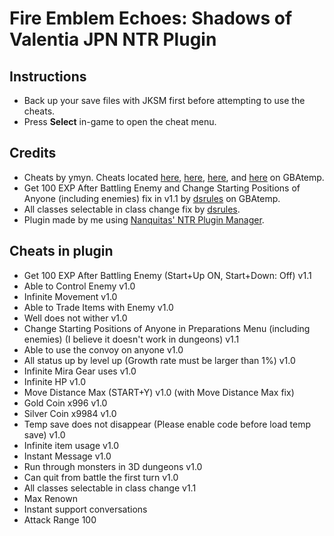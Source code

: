 # Fire Emblem Echoes: Shadows of Valentia JPN NTR Plugin

## Instructions
* Back up your save files with JKSM first before attempting to use the cheats.
* Press **Select** in-game to open the cheat menu.

## Credits
* Cheats by ymyn. Cheats located [here](https://gbatemp.net/threads/gateway-cheats.402900/page-119#post-7224932), [here](https://gbatemp.net/threads/gateway-cheats.402900/page-119#post-7228416), [here](https://gbatemp.net/threads/gateway-cheats.402900/page-120#post-7240898), and [here](https://gbatemp.net/threads/gateway-cheats.402900/page-121#post-7258441) on GBAtemp.
* Get 100 EXP After Battling Enemy and Change Starting Positions of Anyone (including enemies) fix in v1.1 by [dsrules](https://gbatemp.net/threads/gateway-cheats.402900/page-119#post-7225891) on GBAtemp.
* All classes selectable in class change fix by [dsrules](https://gbatemp.net/threads/fire-emblem-echoes-shadows-of-valentia-jp-ntr-plugin-cheats.466662/page-3#post-7242629).
* Plugin made by me using [Nanquitas' NTR Plugin Manager](https://gbatemp.net/threads/release-ntr-plugin-manager.457613/).

## Cheats in plugin
* Get 100 EXP After Battling Enemy (Start+Up ON, Start+Down: Off) v1.1
* Able to Control Enemy v1.0
* Infinite Movement v1.0
* Able to Trade Items with Enemy v1.0
* Well does not wither v1.0
* Change Starting Positions of Anyone in Preparations Menu (including enemies) (I believe it doesn't work in dungeons) v1.1
* Able to use the convoy on anyone v1.0
* All status up by level up (Growth rate must be larger than 1%) v1.0
* Infinite Mira Gear uses v1.0
* Infinite HP v1.0
* Move Distance Max (START+Y) v1.0 (with Move Distance Max fix)
* Gold Coin x996 v1.0
* Silver Coin x9984 v1.0
* Temp save does not disappear (Please enable code before load temp save) v1.0
* Infinite item usage v1.0
* Instant Message v1.0
* Run through monsters in 3D dungeons v1.0
* Can quit from battle the first turn v1.0
* All classes selectable in class change v1.1
* Max Renown
* Instant support conversations
* Attack Range 100